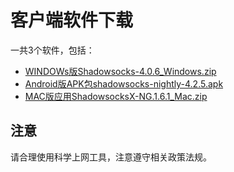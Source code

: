 # 客户端软件下载

一共3个软件，包括：

* [WINDOWs版Shadowsocks-4.0.6_Windows.zip](/Shadowsocks-4.0.6_Windows.zip)
* [Android版APK包shadowsocks-nightly-4.2.5.apk](/shadowsocks-nightly-4.2.5.apk)
* [MAC版应用ShadowsocksX-NG.1.6.1_Mac.zip](/ShadowsocksX-NG.1.6.1_Mac.zip)

## 注意

请合理使用科学上网工具，注意遵守相关政策法规。
